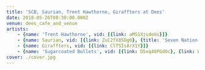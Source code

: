 ```yaml
---
title: 'SCB, Saurian, Trent Hawthorne, Giraffters at Dees'
date: 2018-05-26T08:30:00.000Z
venue: dees_cafe_and_venue
artists:
    - {name: 'Trent Hawthorne', vid: [{link: aMS1XjsdeUs}]}
    - {name: Saurian, vid: [{link: ZuC2fX85Dg0}, {title: 'Seven Nation Army (The White Stripes cover)', link: Nr04vooJZIo}]}
    - {name: Giraffters, vid: [{link: ClTSIsArX1Y}]}
    - {name: 'Sugarcoated Bullets', vid: [{link: D5xq46PGdOc}, {link: Wcjk56Oa0BM}, {link: OvodjpFLric}]}
cover: ./cover.jpg
---
```


